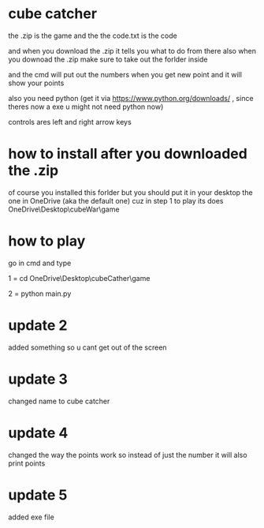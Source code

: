 # cube catcher


the .zip is the game 
and the the code.txt is the code 

and when you download the .zip it tells you what to do from there
also when you downoad the .zip make sure to take out the forlder inside 

and the cmd will put out the numbers when you get new point and it will show your points 

also you need python (get it via https://www.python.org/downloads/ , since theres now a exe u might not need python now)


controls ares left and right arrow keys 

# how to install after you downloaded the .zip

of course you installed this forlder but you should put it in your desktop 
the one in OneDrive (aka the default one) cuz in step 1 to play its does OneDrive\Desktop\cubeWar\game 

# how to play

go in cmd and type 

1 = cd OneDrive\Desktop\cubeCather\game

2 = python main.py

# update 2

added something so u cant get out of the screen

# update 3

changed name to cube catcher

# update 4

changed the way the points work so instead of just the number it will also print  points

# update 5 

added exe file

